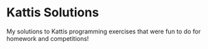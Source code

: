 # Kattis Solutions

My solutions to Kattis programming exercises that were fun to do for homework and competitions!
